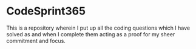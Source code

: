   # CodeSprint365
This is a repository wherein I put up all the coding questions which I have solved as and when I complete them acting as a proof for my sheer commitment and focus.
